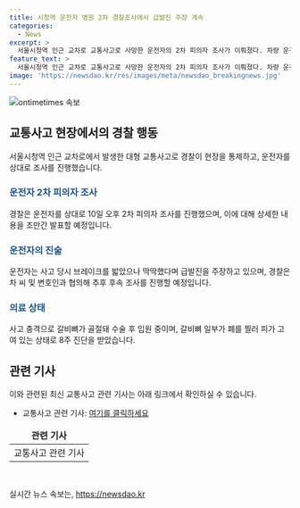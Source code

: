 ```yaml
---
title: 시청역 운전자 병원 2차 경찰조사에서 급발진 주장 계속
categories:
  - News
excerpt: >
  서울시청역 인근 교차로 교통사고로 사망한 운전자의 2차 피의자 조사가 이뤄졌다. 차량 운전자인 차 씨는 급발진을 주장하며 4시간가량 조사를 받았고, 사고 당시 길 규칙을 몰랐다고 진술했다. 현재 입원 중인 차 씨는 갈비뼈 골절로 수술을 받았으며, 경찰은 추후 후속 조사를 진행할 예정이다.
feature_text: >
  서울시청역 인근 교차로 교통사고로 사망한 운전자의 2차 피의자 조사가 이뤄졌다. 차량 운전자인 차 씨는 급발진을 주장하며 4시간가량 조사를 받았고, 사고 당시 길 규칙을 몰랐다고 진술했다. 현재 입원 중인 차 씨는 갈비뼈 골절로 수술을 받았으며, 경찰은 추후 후속 조사를 진행할 예정이다.
image: 'https://newsdao.kr/res/images/meta/newsdao_breakingnews.jpg'
---
```


<p><img src="https://newsdao.kr/res/images/meta/newsdao_breakingnews.jpg" alt="ontimetimes 속보" /></p>

<h2 data-ke-size="size26">교통사고 현장에서의 경찰 행동</h2>

<p data-ke-size="size16">서울시청역 인근 교차로에서 발생한 대형 교통사고로 경찰이 현장을 통제하고, 운전자를 상대로 조사를 진행했습니다.</p>

<h3><b><span style="color: #1a5490;">운전자 2차 피의자 조사</span></b></h3>

<p data-ke-size="size16">경찰은 운전자를 상대로 10일 오후 2차 피의자 조사를 진행했으며, 이에 대해 상세한 내용을 조만간 발표할 예정입니다.</p>

<h3><b><span style="color: #1a5490;">운전자의 진술</span></b></h3>

<p data-ke-size="size16">운전자는 사고 당시 브레이크를 밟았으나 딱딱했다며 급발진을 주장하고 있으며, 경찰은 차 씨 및 변호인과 협의해 추후 후속 조사를 진행할 예정입니다.</p>

<h3><b><span style="color: #1a5490;">의료 상태</span></b></h3>

<p data-ke-size="size16">사고 충격으로 갈비뼈가 골절돼 수술 후 입원 중이며, 갈비뼈 일부가 폐를 찔러 피가 고여 있는 상태로 8주 진단을 받았습니다.</p>

<h2 data-ke-size="size26">관련 기사</h2>

<p data-ke-size="size16">이와 관련된 최신 교통사고 관련 기사는 아래 링크에서 확인하실 수 있습니다. </p>

<ul>
<li>교통사고 관련 기사: <a href="https://example.com/traffic-accident-news">여기를 클릭하세요</a></li>
</ul>

<table>
<thead>
<tr>
<td style="text-align: center; height: 17px;"><b>관련 기사</b></td>
</tr>
</thead>
<tbody>
<tr>
<td style="text-align: center; height: 17px;">교통사고 관련 기사</td>
</tr>
</tbody>
</table>

<p data-ke-size="size16">&nbsp;</p>
실시간 뉴스 속보는, <a href="https://newsdao.kr" rel="dofollow">https://newsdao.kr</a>


